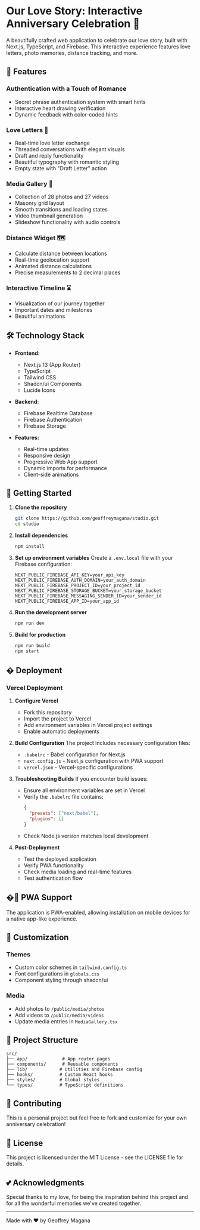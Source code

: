 # Our Love Story: Interactive Anniversary Celebration 💝

A beautifully crafted web application to celebrate our love story, built with Next.js, TypeScript, and Firebase. This interactive experience features love letters, photo memories, distance tracking, and more.

## 🌟 Features

### Authentication with a Touch of Romance
- Secret phrase authentication system with smart hints
- Interactive heart drawing verification
- Dynamic feedback with color-coded hints

### Love Letters 💌
- Real-time love letter exchange
- Threaded conversations with elegant visuals
- Draft and reply functionality
- Beautiful typography with romantic styling
- Empty state with "Draft Letter" action

### Media Gallery 📸
- Collection of 28 photos and 27 videos
- Masonry grid layout
- Smooth transitions and loading states
- Video thumbnail generation
- Slideshow functionality with audio controls

### Distance Widget 🗺️
- Calculate distance between locations
- Real-time geolocation support
- Animated distance calculations
- Precise measurements to 2 decimal places

### Interactive Timeline ⌛
- Visualization of our journey together
- Important dates and milestones
- Beautiful animations

## 🛠️ Technology Stack

- **Frontend:**
  - Next.js 13 (App Router)
  - TypeScript
  - Tailwind CSS
  - Shadcn/ui Components
  - Lucide Icons

- **Backend:**
  - Firebase Realtime Database
  - Firebase Authentication
  - Firebase Storage

- **Features:**
  - Real-time updates
  - Responsive design
  - Progressive Web App support
  - Dynamic imports for performance
  - Client-side animations

## 🚀 Getting Started

1. **Clone the repository**
   ```bash
   git clone https://github.com/geoffreymagana/studio.git
   cd studio
   ```

2. **Install dependencies**
   ```bash
   npm install
   ```

3. **Set up environment variables**
   Create a `.env.local` file with your Firebase configuration:
   ```env
   NEXT_PUBLIC_FIREBASE_API_KEY=your_api_key
   NEXT_PUBLIC_FIREBASE_AUTH_DOMAIN=your_auth_domain
   NEXT_PUBLIC_FIREBASE_PROJECT_ID=your_project_id
   NEXT_PUBLIC_FIREBASE_STORAGE_BUCKET=your_storage_bucket
   NEXT_PUBLIC_FIREBASE_MESSAGING_SENDER_ID=your_sender_id
   NEXT_PUBLIC_FIREBASE_APP_ID=your_app_id
   ```

4. **Run the development server**
   ```bash
   npm run dev
   ```

5. **Build for production**
   ```bash
   npm run build
   npm start
   ```

## � Deployment

### Vercel Deployment

1. **Configure Vercel**
   - Fork this repository
   - Import the project to Vercel
   - Add environment variables in Vercel project settings
   - Enable automatic deployments

2. **Build Configuration**
   The project includes necessary configuration files:
   - `.babelrc` - Babel configuration for Next.js
   - `next.config.js` - Next.js configuration with PWA support
   - `vercel.json` - Vercel-specific configurations

3. **Troubleshooting Builds**
   If you encounter build issues:
   - Ensure all environment variables are set in Vercel
   - Verify the `.babelrc` file contains:
     ```json
     {
       "presets": ["next/babel"],
       "plugins": []
     }
     ```
   - Check Node.js version matches local development

4. **Post-Deployment**
   - Test the deployed application
   - Verify PWA functionality
   - Check media loading and real-time features
   - Test authentication flow

## �📱 PWA Support

The application is PWA-enabled, allowing installation on mobile devices for a native app-like experience.

## 🎨 Customization

### Themes
- Custom color schemes in `tailwind.config.ts`
- Font configurations in `globals.css`
- Component styling through shadcn/ui

### Media
- Add photos to `/public/media/photos`
- Add videos to `/public/media/videos`
- Update media entries in `MediaGallery.tsx`

## 📝 Project Structure

```
src/
├── app/             # App router pages
├── components/      # Reusable components
├── lib/            # Utilities and Firebase config
├── hooks/          # Custom React hooks
├── styles/         # Global styles
└── types/          # TypeScript definitions
```

## 🤝 Contributing

This is a personal project but feel free to fork and customize for your own anniversary celebration!

## 📄 License

This project is licensed under the MIT License - see the LICENSE file for details.

## 💕 Acknowledgments

Special thanks to my love, for being the inspiration behind this project and for all the wonderful memories we've created together.

---

Made with ❤️ by Geoffrey Magana
